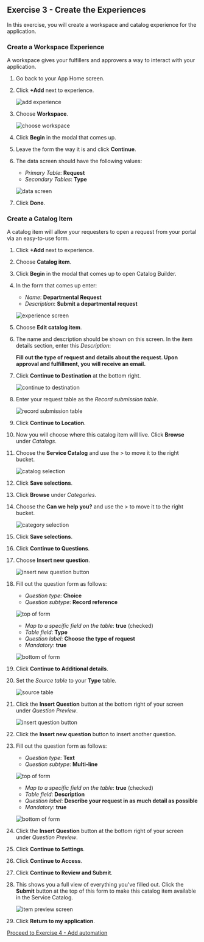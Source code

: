 ## Exercise 3 - Create the Experiences

In this exercise, you will create a workspace and catalog experience for the application.

### Create a Workspace Experience

A workspace gives your fulfillers and approvers a way to interact with your application.

1. Go back to your App Home screen.

1. Click **+Add** next to experience.

    ![add experience](images/2021-10-06-14-33-16.png)

1. Choose **Workspace**.

    ![choose workspace](images/2021-10-06-14-33-41.png)

1. Click **Begin** in the modal that comes up.

1. Leave the form the way it is and click **Continue**.

1. The data screen should have the following values:

    * _Primary Table_: **Request**
    * _Secondary Tables_: **Type**

    ![data screen](images/2021-10-06-14-34-26.png)

1. Click **Done**.

### Create a Catalog Item

A catalog item will allow your requesters to open a request from your portal via an easy-to-use form.

1. Click **+Add** next to experience.

1. Choose **Catalog item**.

1. Click **Begin** in the modal that comes up to open Catalog Builder.

1. In the form that comes up enter:

    * _Name_: **Departmental Request**
    * _Description_: **Submit a departmental request**

    ![experience screen](images/2021-10-06-14-36-18.png)

1. Choose **Edit catalog item**.

1. The name and description should be shown on this screen. In the item details section, enter this _Description_:

    **Fill out the type of request and details about the request. Upon approval and fulfillment, you will receive an email.**

1. Click **Continue to Destination** at the bottom right.

    ![continue to destination](images/2021-10-06-14-37-08.png)

1. Enter your request table as the _Record submission table_.

    ![record submission table](images/2021-10-06-14-38-03.png)

1. Click **Continue to Location**.

1. Now you will choose where this catalog item will live. Click **Browse** under _Catalogs_.

1. Choose the **Service Catalog** and use the \> to move it to the right bucket.

    ![catalog selection](images/2021-10-06-14-38-46.png)

1. Click **Save selections**.

1. Click **Browse** under _Categories_.

1. Choose the **Can we help you?** and use the \> to move it to the right bucket.

    ![category selection](images/2021-10-06-14-39-14.png)

1. Click **Save selections**.

1. Click **Continue to Questions**.

1. Choose **Insert new question**.

    ![insert new question button](images/2021-10-06-14-39-39.png)

1. Fill out the question form as follows:

    * _Question type_: **Choice**
    * _Question subtype_: **Record reference**

    ![top of form](images/2021-10-06-14-41-21.png)

    * _Map to a specific field on the table_: **true** (checked)
    * _Table field_: **Type**
    * _Question label_: **Choose the type of request**
    * _Mandatory_: **true**

    ![bottom of form](images/2021-10-06-14-40-53.png)

1. Click **Continue to Additional details**.

1. Set the _Source table_ to your **Type** table.

    ![source table](images/2021-10-06-14-44-11.png)

1. Click the **Insert Question** button at the bottom right of your screen under _Question Preview_.

    ![insert question button](images/2021-10-06-14-45-20.png)

1. Click the **Insert new question** button to insert another question.

1. Fill out the question form as follows:

    * _Question type_: **Text**
    * _Question subtype_: **Multi-line**

    ![top of form](images/2021-10-06-14-45-54.png)

    * _Map to a specific field on the table_: **true** (checked)
    * _Table field_: **Description**
    * _Question label_: **Describe your request in as much detail as possible**
    * _Mandatory_: **true**

    ![bottom of form](images/2021-10-06-14-47-13.png)

1. Click the **Insert Question** button at the bottom right of your screen under _Question Preview_.

1. Click **Continue to Settings**.

1. Click **Continue to Access**.

1. Click **Continue to Review and Submit**.

1. This shows you a full view of everything you've filled out. Click the **Submit** button at the top of this form to make this catalog item available in the Service Catalog.

    ![item preview screen](images/2021-10-06-14-59-01.png)

1. Click **Return to my application**.

[Proceed to Exercise 4 - Add automation](Exercise4-Automation.md)